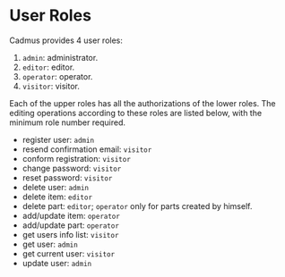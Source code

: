 # User Roles

Cadmus provides 4 user roles:

1. `admin`: administrator.
2. `editor`: editor.
3. `operator`: operator.
4. `visitor`: visitor.

Each of the upper roles has all the authorizations of the lower roles. The editing operations according to these roles are listed below, with the minimum role number required.

- register user: `admin`
- resend confirmation email: `visitor`
- conform registration: `visitor`
- change password: `visitor`
- reset password: `visitor`
- delete user: `admin`
- delete item: `editor`
- delete part: `editor`; `operator` only for parts created by himself.
- add/update item: `operator`
- add/update part: `operator`
- get users info list: `visitor`
- get user: `admin`
- get current user: `visitor`
- update user: `admin`
